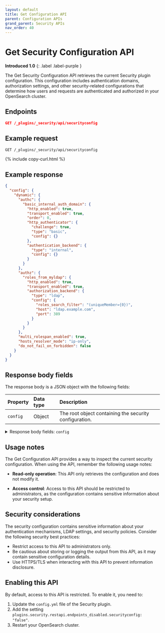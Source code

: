 ```yaml
---
layout: default
title: Get Configuration API
parent: Configuration APIs
grand_parent: Security APIs
nav_order: 40
---
```


# Get Security Configuration API
**Introduced 1.0**
{: .label .label-purple }

The Get Security Configuration API retrieves the current Security plugin configuration. This configuration includes authentication domains, authorization settings, and other security-related configurations that determine how users and requests are authenticated and authorized in your OpenSearch cluster.

<!-- spec_insert_start
api: security.get_configuration
component: endpoints
-->
## Endpoints
```json
GET /_plugins/_security/api/securityconfig
```
<!-- spec_insert_end -->

## Example request

```bash
GET /_plugins/_security/api/securityconfig
```
{% include copy-curl.html %}

## Example response

```json
{
  "config": {
    "dynamic": {
      "authc": {
        "basic_internal_auth_domain": {
          "http_enabled": true,
          "transport_enabled": true,
          "order": 0,
          "http_authenticator": {
            "challenge": true,
            "type": "basic",
            "config": {}
          },
          "authentication_backend": {
            "type": "internal",
            "config": {}
          }
        }
      },
      "authz": {
        "roles_from_myldap": {
          "http_enabled": true,
          "transport_enabled": true,
          "authorization_backend": {
            "type": "ldap",
            "config": {
              "roles_search_filter": "(uniqueMember={0})",
              "host": "ldap.example.com",
              "port": 389
            }
          }
        }
      },
      "multi_rolespan_enabled": true,
      "hosts_resolver_mode": "ip-only",
      "do_not_fail_on_forbidden": false
    }
  }
}
```

## Response body fields

The response body is a JSON object with the following fields:

| Property | Data type | Description |
| :--- | :--- | :--- |
| `config` | Object | The root object containing the security configuration. |

<details markdown="block">
  <summary>
    Response body fields: <code>config</code>
  </summary>
  {: .text-delta}

`config` is a JSON object that contains the following fields:

| Property | Data type | Description |
| :--- | :--- | :--- |
| `dynamic` | Object | The main configuration object containing all security configuration settings. Includes authentication domains (`authc`), authorization settings (`authz`), and various security behaviors. |

</details>

## Usage notes

The Get Configuration API provides a way to inspect the current security configuration. When using the API, remember the following usage notes:

- **Read-only operation**: This API only retrieves the configuration and does not modify it.

- **Access control**: Access to this API should be restricted to administrators, as the configuration contains sensitive information about your security setup.

## Security considerations

The security configuration contains sensitive information about your authentication mechanisms, LDAP settings, and security policies. Consider the following security best practices:

- Restrict access to this API to administrators only.
- Be cautious about storing or logging the output from this API, as it may contain sensitive configuration details.
- Use HTTPS/TLS when interacting with this API to prevent information disclosure.

## Enabling this API

By default, access to this API is restricted. To enable it, you need to:

1. Update the `config.yml` file of the Security plugin.
2. Add the setting `plugins.security.restapi.endpoints_disabled.securityconfig: "false"`. 
3. Restart your OpenSearch cluster.
